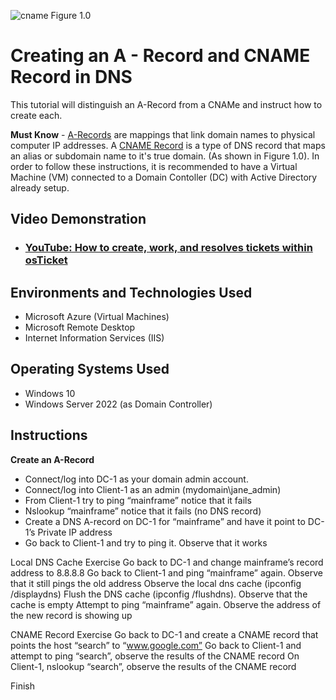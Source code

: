 
![cname](https://github.com/AIweave/Creating-an-A-Record-and-CNAME-Record/assets/121763338/c89f6dfe-f7e4-4865-9bae-01f78aeec060) Figure 1.0


<h1>Creating an A - Record and CNAME Record in DNS</h1>

This tutorial will distinguish an A-Record from a CNAMe and instruct how to create each.<br />

**Must Know** - [A-Records](https://support.google.com/a/answer/2576578?hl=en#:~:text=An%20A%20record%20maps%20a,configured%20for%20one%20domain%20name.&zippy=%2Chow-a-records-work%2Cconfigure-a-records-now) are mappings that link domain names to physical computer IP addresses.  A [CNAME Record](https://en.wikipedia.org/wiki/CNAME_record) is a type of DNS record that maps an alias or subdomain name to it's true domain. (As shown in Figure 1.0).  In order to follow these instructions, it is recommended to have a Virtual Machine (VM) connected to a Domain Contoller (DC) with Active Directory already setup. 

<h2>Video Demonstration</h2>

- ### [YouTube: How to create, work, and resolves tickets within osTicket](https://www.youtube.com)

<h2>Environments and Technologies Used</h2>

- Microsoft Azure (Virtual Machines)
- Microsoft Remote Desktop
- Internet Information Services (IIS)

<h2>Operating Systems Used </h2>

- Windows 10</b>
- Windows Server 2022 (as Domain Controller)

<h2>Instructions</h2>

**Create an A-Record**
- Connect/log into DC-1 as your domain admin account. 
- Connect/log into Client-1 as an admin (mydomain\jane_admin)
- From Client-1 try to ping “mainframe” notice that it fails
- Nslookup “mainframe” notice that it fails (no DNS record)
- Create a DNS A-record on DC-1 for “mainframe” and have it point to DC-1’s Private IP address
- Go back to Client-1 and try to ping it. Observe that it works

Local DNS Cache Exercise
Go back to DC-1 and change mainframe’s record address to 8.8.8.8
Go back to Client-1 and ping “mainframe” again. Observe that it still pings the old address
Observe the local dns cache (ipconfig /displaydns)
Flush the DNS cache (ipconfig /flushdns). Observe that the cache is empty
Attempt to ping “mainframe” again. Observe the address of the new record is showing up

CNAME Record Exercise
Go back to DC-1 and create a CNAME record that points the host “search” to “www.google.com”
Go back to Client-1 and attempt to ping “search”, observe the results of the CNAME record
On Client-1, nslookup “search”, observe the results of the CNAME record

Finish
